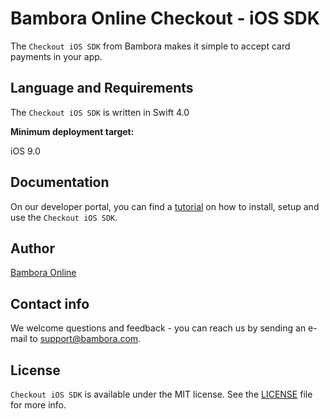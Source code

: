 # Bambora Online Checkout - iOS SDK

The `Checkout iOS SDK` from Bambora makes it simple to accept card payments in your app.

## Language and Requirements

The `Checkout iOS SDK` is written in Swift 4.0

**Minimum deployment target:** 

iOS 9.0

## Documentation

On our developer portal, you can find a [tutorial](https://developer.bambora.com/europe/checkout/ios-sdk/introduction) on how to install, setup and use the `Checkout iOS SDK`. 

## Author

[Bambora Online](https://www.bambora.com/en/en)

## Contact info

We welcome questions and feedback - you can reach us by sending an e-mail to [support@bambora.com](mailto:support@bambora.com).

## License

`Checkout iOS SDK` is available under the MIT license. See the [LICENSE](LICENSE) file for more info.
